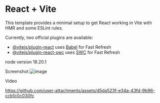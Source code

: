 # React + Vite

This template provides a minimal setup to get React working in Vite with HMR and some ESLint rules.

Currently, two official plugins are available:

- [@vitejs/plugin-react](https://github.com/vitejs/vite-plugin-react/blob/main/packages/plugin-react/README.md) uses [Babel](https://babeljs.io/) for Fast Refresh
- [@vitejs/plugin-react-swc](https://github.com/vitejs/vite-plugin-react-swc) uses [SWC](https://swc.rs/) for Fast Refresh


node version 18.20.1

Screenshot
![image](https://github.com/user-attachments/assets/a3e6b30a-fc46-49aa-9050-d2a4ab4a46e6)

Video

https://github.com/user-attachments/assets/d5da523f-e34a-43fd-9b96-ccb1c0c030fc

